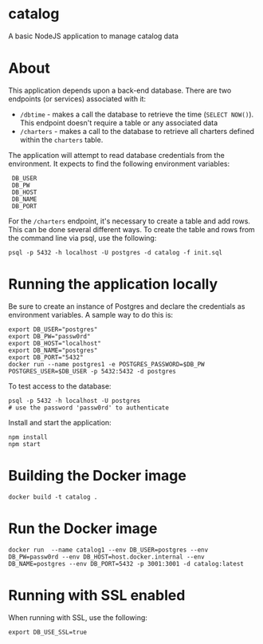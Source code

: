 # catalog
A basic NodeJS application to manage catalog data

# About
This application depends upon a back-end database. There are two endpoints (or services) associated with it:

 - `/dbtime` - makes a call the database to retrieve the time (`SELECT NOW()`). This endpoint doesn't
   require a table or any associated data
 - `/charters` - makes a call to the database to retrieve all charters defined within the `charters` table.


The application will attempt to read database credentials from the environment. It expects to find the
following environment variables:

```
 DB_USER
 DB_PW
 DB_HOST
 DB_NAME
 DB_PORT
```

For the `/charters` endpoint, it's necessary to create a table and add rows. This can be done several different
ways. To create the table and rows from the command line via psql, use the following:

```
psql -p 5432 -h localhost -U postgres -d catalog -f init.sql
```

# Running the application locally

Be sure to create an instance of Postgres and declare the credentials as environment variables. A
sample way to do this is:

```
export DB_USER="postgres"
export DB_PW="passw0rd"
export DB_HOST="localhost"
export DB_NAME="postgres"
export DB_PORT="5432"
docker run --name postgres1 -e POSTGRES_PASSWORD=$DB_PW POSTGRES_USER=$DB_USER -p 5432:5432 -d postgres

```

To test access to the database:

```
psql -p 5432 -h localhost -U postgres
# use the password 'passw0rd' to authenticate
```

Install and start the application:

```
npm install
npm start
```

# Building the Docker image

```
docker build -t catalog .
```

# Run the Docker image

```
docker run  --name catalog1 --env DB_USER=postgres --env DB_PW=passw0rd --env DB_HOST=host.docker.internal --env DB_NAME=postgres --env DB_PORT=5432 -p 3001:3001 -d catalog:latest
```

# Running with SSL enabled

When running with SSL, use the following:

`export DB_USE_SSL=true`
